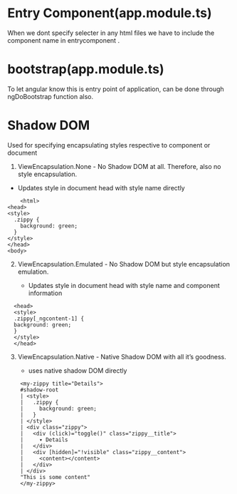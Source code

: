 # Entry Component(app.module.ts)

When we dont specify selecter in any html files we have to include the component name in entrycomponent .

# bootstrap(app.module.ts)

To let angular know this is entry point of application, can be done through ngDoBootstrap function also.

# Shadow DOM

Used for specifying encapsulating styles respective to component or document

1. ViewEncapsulation.None - No Shadow DOM at all. Therefore, also no style encapsulation.

- Updates style in document head with style name directly

```
    <html>
<head>
<style>
  .zippy {
    background: green;
  }
</style>
</head>
<body>

```

2. ViewEncapsulation.Emulated - No Shadow DOM but style encapsulation emulation.

   - Updates style in document head with style name and component information

```
  <head>
  <style>
  .zippy[_ngcontent-1] {
  background: green;
  }
  </style>
  </head>

```

3. ViewEncapsulation.Native - Native Shadow DOM with all it’s goodness.

   - uses native shadow DOM directly

```
    <my-zippy title="Details">
    #shadow-root
    | <style>
    |   .zippy {
    |     background: green;
    |   }
    | </style>
    | <div class="zippy">
    |   <div (click)="toggle()" class="zippy__title">
    |     ▾ Details
    |   </div>
    |   <div [hidden]="!visible" class="zippy__content">
    |     <content></content>
    |   </div>
    | </div>
    "This is some content"
    </my-zippy>

```
